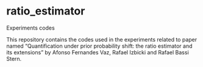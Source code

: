 # ratio_estimator
Experiments codes

This repository contains the codes used in the experiments related to paper named “Quantification under prior probability shift: the ratio
estimator and its extensions” by Afonso Fernandes Vaz, Rafael Izbicki and Rafael Bassi Stern.
